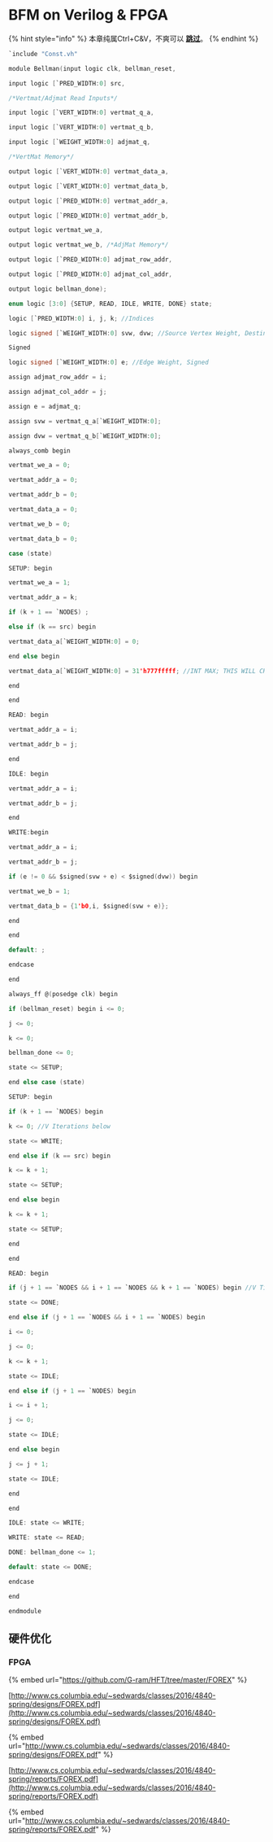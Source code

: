 # BFM on Verilog & FPGA

{% hint style="info" %}
本章纯属Ctrl+C&V，不爽可以 [**跳过**](https://guhhhhaa.gitbook.io/bfm/bfm-on-python)。
{% endhint %}

```c
`include "Const.vh"

module Bellman(input logic clk, bellman_reset,

input logic [`PRED_WIDTH:0] src,

/*Vertmat/Adjmat Read Inputs*/

input logic [`VERT_WIDTH:0] vertmat_q_a,

input logic [`VERT_WIDTH:0] vertmat_q_b,

input logic [`WEIGHT_WIDTH:0] adjmat_q,

/*VertMat Memory*/

output logic [`VERT_WIDTH:0] vertmat_data_a,

output logic [`VERT_WIDTH:0] vertmat_data_b,

output logic [`PRED_WIDTH:0] vertmat_addr_a,

output logic [`PRED_WIDTH:0] vertmat_addr_b,

output logic vertmat_we_a,

output logic vertmat_we_b, /*AdjMat Memory*/

output logic [`PRED_WIDTH:0] adjmat_row_addr,

output logic [`PRED_WIDTH:0] adjmat_col_addr,

output logic bellman_done);

enum logic [3:0] {SETUP, READ, IDLE, WRITE, DONE} state;

logic [`PRED_WIDTH:0] i, j, k; //Indices

logic signed [`WEIGHT_WIDTH:0] svw, dvw; //Source Vertex Weight, Destination Vertex Weight,

Signed

logic signed [`WEIGHT_WIDTH:0] e; //Edge Weight, Signed

assign adjmat_row_addr = i;

assign adjmat_col_addr = j;

assign e = adjmat_q;

assign svw = vertmat_q_a[`WEIGHT_WIDTH:0];

assign dvw = vertmat_q_b[`WEIGHT_WIDTH:0];

always_comb begin

vertmat_we_a = 0;

vertmat_addr_a = 0;

vertmat_addr_b = 0;

vertmat_data_a = 0;

vertmat_we_b = 0;

vertmat_data_b = 0;

case (state)

SETUP: begin

vertmat_we_a = 1;

vertmat_addr_a = k;

if (k + 1 == `NODES) ;

else if (k == src) begin

vertmat_data_a[`WEIGHT_WIDTH:0] = 0;

end else begin

vertmat_data_a[`WEIGHT_WIDTH:0] = 31'h777fffff; //INT MAX; THIS WILL CHANGE WITH WIDTH

end

end

READ: begin

vertmat_addr_a = i;

vertmat_addr_b = j;

end

IDLE: begin

vertmat_addr_a = i;

vertmat_addr_b = j;

end

WRITE:begin

vertmat_addr_a = i;

vertmat_addr_b = j;

if (e != 0 && $signed(svw + e) < $signed(dvw)) begin

vertmat_we_b = 1;

vertmat_data_b = {1'b0,i, $signed(svw + e)};

end

end

default: ;

endcase

end

always_ff @(posedge clk) begin

if (bellman_reset) begin i <= 0;

j <= 0;

k <= 0;

bellman_done <= 0;

state <= SETUP;

end else case (state)

SETUP: begin

if (k + 1 == `NODES) begin

k <= 0; //V Iterations below

state <= WRITE;

end else if (k == src) begin

k <= k + 1;

state <= SETUP;

end else begin

k <= k + 1;

state <= SETUP;

end

end

READ: begin

if (j + 1 == `NODES && i + 1 == `NODES && k + 1 == `NODES) begin //V Times

state <= DONE;

end else if (j + 1 == `NODES && i + 1 == `NODES) begin

i <= 0;

j <= 0;

k <= k + 1;

state <= IDLE;

end else if (j + 1 == `NODES) begin

i <= i + 1;

j <= 0;

state <= IDLE;

end else begin

j <= j + 1;

state <= IDLE;

end

end

IDLE: state <= WRITE;

WRITE: state <= READ;

DONE: bellman_done <= 1;

default: state <= DONE;

endcase

end

endmodule
```

## 硬件优化

### FPGA

{% embed url="https://github.com/G-ram/HFT/tree/master/FOREX" %}

[http://www.cs.columbia.edu/~sedwards/classes/2016/4840-spring/designs/FOREX.pdf](http://www.cs.columbia.edu/~sedwards/classes/2016/4840-spring/designs/FOREX.pdf)

{% embed url="http://www.cs.columbia.edu/~sedwards/classes/2016/4840-spring/designs/FOREX.pdf" %}



[http://www.cs.columbia.edu/~sedwards/classes/2016/4840-spring/reports/FOREX.pdf](http://www.cs.columbia.edu/~sedwards/classes/2016/4840-spring/reports/FOREX.pdf)

{% embed url="http://www.cs.columbia.edu/~sedwards/classes/2016/4840-spring/reports/FOREX.pdf" %}



